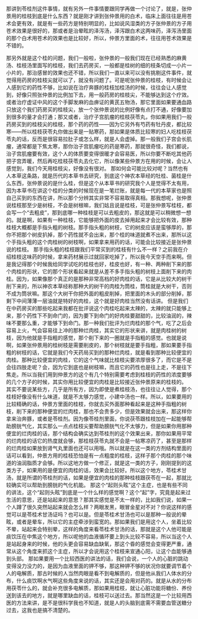 那讲到苓桂剂这件事情，就有另外一件事情要跟同学再做一个讨论了，就是，张仲景用的桂枝到底是什么东西？就是刚才讲到张仲景用的白术，临床上面往往是用苍术会更有效，就是有一些药方是特别明显的，比如说风湿类的方子张仲景的方子用苍术效果是很好的，那或者是治晕眩的泽泻汤，泽泻跟白术这两味药，泽泻汤里面的那个白术用苍术的效果也是比较好，所以，仲景方里面的术，往往用苍术效果是不错的。

那另外就是这个桂的问题，我们一般啦，张仲景的一般我们现在已经熟悉的麻黄汤、桂枝汤里面写的桂枝，我们去药房买，一般都是桂树的细的枝条切成一小片一小片的，那治感冒的效果也还不错，所以我们一直以来可以没有挑剔这件事件，就觉得用药房的桂枝尖就可以了，就没有问题了。可是呢张仲景的桂枝，有时候会让人感到它的药性不够，比如说在治疗奔豚的桂枝加桂汤的时候，往往会让人感觉到，好像只照张仲景的比例加下去，用一般药房的桂枝尖，不能够达到这个疗效。
或者治疗虚证中风的这个手脚发麻的血痹证的黄芪五物汤，那它里面如果要通血路只放这个我们药房买的桂枝尖，放一个张仲景说的比例好像有点打不通，好像要加到很多的量才会打通；那又或者，治疗子宫肌瘤的桂枝茯苓丸，你如果用我们一般药房买到的桂枝尖的桂枝，那个药的药性——因为它另外有芍药有牡丹皮，都比较寒——所以桂枝茯苓丸你做出来是一贴寒药，那如果是体质比较寒的妇人吃桂枝茯苓丸的话，反而是很容易拉肚子或怎么样，就是人会虚掉。那一般我们子宫会长肌瘤，通常都是下焦太寒，那你治子宫肌瘤吃的药是寒药，那就很奇怪，我们都说，治子宫肌瘤要有效，这个人的体质要变得很暖才会容易医，所以你要不断吃其他药把子宫弄暖，然后再吃桂枝茯苓丸去化它，所以像某些仲景方在用的时候，会让人感觉到，我们今天用桂枝尖，好像没有很对。
那如何会可能比较对呢？当然也有人本草这条路，就是历代的本草书去研究，到底这个神农本草经的牡桂、菌桂是什么东西，张仲景说的是什么桂，但是这个从本草书的研究我个人是觉得不太有用，因为本草书在讲这个桂的分类的时候现在是一笔烂账，就是每一代的本草家也是照自己买到的东西在讲，所以那个分辨其实非常不容易取得真相。那我想呢，张仲景说桂枝那至少是树枝，不会是树根嘛，我们姑且说是桂枝，可是张仲景写桂枝，都会写一个“去粗皮”，那到底哪一种桂枝是可以去粗皮的，那这就是可以稍微想一想的。就是啊，如果有一种桂枝，它能够把外面的皮去掉用起来才会比较有效，那种桂枝大概都是手指头粗的树枝。那手指头粗的树枝，它的树皮应该是蛮够厚的，那你不把那个树皮扒掉，那个药性就不会出来，那个桂的味道就煮不出来，那所以这个手指头粗的这个肉桂树的树枝啊，如果拿来用药的话，可能会比较接近是张仲景说的桂枝。
那手指头粗的桂枝跟我们平常买到的桂枝有什么不一样？之前我在介绍桂枝这味药的时候，拿来药材展示过就回家吃掉了，所以我今天空手而来啊。但是我记得那个时候我给同学试吃的桂枝也好，桂皮也好，有一种、两种削下来的那个肉桂的形状，它的那个形状看起来就是从差不多手指头粗的树枝上面削下来的肉桂。因为，如果像那个真正的是那种非常高档的好肉桂的话，它是从比较大的树干削下来的，所以神农本草经称那种大的树干的肉桂为筒桂，筒桂就是大树干，否则不成为筒状嘛。那这个大树干你把外面的粗皮削掉，把里面的木头的部分削掉，那剩下中间薄薄一层油就是特好的肉桂，这个就是好肉桂当然没有话讲。
但是我们在中药房买的那些吃起来我都在批评说这个肉桂吃起来太辣的，太辣的就只能够上来，那个药性下不到命门的，因为要下到命门的好肉桂要甜甜的，比较油润的，辣味不要那么重，才能够下到命门。那一种我们批评为烂肉桂的那个气，吃了之后会容易上火，气会容易往上冲的那种烂肉桂，其实它的形状来讲，就是肉桂树的树枝，因为他就是手指粗的感觉，那个削下来的一圈就是手指粗的感觉。也就是说啊，如果张仲景用的桂树枝是需要削皮的，那个树枝就是要手指粗，那如果要手指粗的树枝的话，它就是我们今天药局买到的那种烂肉桂，就是看到那种比较便宜的肉桂。那种比较便宜的肉桂，它的这个气味就比桂枝尖要浓厚很多了，而它是不是会往四肢走呢？会，因为它到底也是树枝嘛，而且它的药性也是往上走，不是往下焦走。所以当我们用到仲景方的这个有几个特别需要考虑到桂枝的药性的浓度要够的几个方子的时候，其实你用比较便宜的肉桂是比较接近张仲景原来的桂枝的。
其实不要说某些方，几乎是所有方，因为即使是煮桂枝汤，也往往让人觉得，那个桂枝好像没有什么味道，就是不太够力感觉，小建中汤也一样。所以，如果要用的比较精确的话，仲景方里面的桂枝，你就去买外面那种看起来是这种手指粗的树枝，削下来的那种便宜的烂肉桂，那也不会贵多少，但是效果就会出来，那这样你拿来治奔豚，或者是苓桂剂。因为像苓桂剂里面，你说茯苓跟桂枝加在一起能够帮助膀胱气化，其实那么一点点桂枝尖要帮助膀胱气化不太够力，但是如果你用那种便宜的烂肉桂的话，那个结构会确实达到苓桂剂的这个效果出来，那你如果用平常的烂肉桂的话它的热度就会够，那桂枝茯苓丸就不会是一帖寒凉药了，甚至是那样的烂肉桂如果放到肾气丸里面也还可以用哦。所以就是在这一类的方剂结构里面的话可以看到，仲景方用的桂枝恐怕是有一点粗度的桂枝，这样子那个肉桂的那个味道的油润脂质才会够。所以这地方做一个修正，就是这一类的方子，刚刚提到的这类方子，如果用的是便宜的肉桂的话，效果会比较好。所以这个地方，苓桂术甘汤，就是所谓的苓桂剂的话，如果是便宜的肉桂的那种桂枝跟茯苓在一起，那就比较确实可以帮助到膀胱的气化机能。
那这个“起则头眩”这个主症，也是有些不同的讲法，这个“起则头眩”到底是一个什么样的感觉啊？这个“起”字，究竟是起来过生活的意思，还是站起来的意思？那其实感觉是不太一样的，比如我们说，如果一个人蹲了很久突然站起来就会怎么样？两眼发黑，眼冒金星对不对？你说这样的感觉可以是苓桂术甘汤证吗？也可以是。但是苓桂术甘汤也可以是那种一般说的晕眩，或者是晕车，所以它的主症牵涉到蛮宽的。那如果我们是用这个人，坐着比较不晕，站起来会特别晕，这样的角度来看苓桂术甘汤的话，那就是这个人他可能是痰饮压在中焦这个地方，所以呢他的血液循环要上到头比较不容易，所以当这个人是站起身来的时候，他的头更会容易缺血缺氧，那这个昏的感觉会变得更严重，通常从这个角度来抓这个主症，所以才会说用这个桂枝来宣通心阳，让这个血能够通到头部。
那如果要用一个比较西医的讲法的话，我们会说，一个人的心脏的跳动变得没力没力的，是因为血液里面的钾不够，那这种钾不够的状况你就要调节着个人的电解质，那古时候的人当然肉眼是看不到电解质的，但是他从我们人体水的分布，什么痰饮啊水气啊这些角度来说的话，其实还是会用对药的。就是从水的分布用茯苓什么的，就会补充很多电解质，那如果用桂枝，就让心脏功能将糖份、养份送到该去的地方，就是哪里缺血的话，桂枝可以送过去。那当然这是一个比较用西医的方法来讲，是不是很科学我也不知道，就是人的头脑到底需不需要血管送糖分过去，这我也是搞不清楚的。
